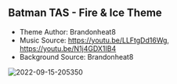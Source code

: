 ## Batman TAS - Fire & Ice Theme ##
- Theme Author: Brandonheat8 
- Music Source: https://youtu.be/LLFtgDd16Wg, https://youtu.be/N1j4GDX1IB4
- Background Source: Brandonheat8

![2022-09-15-205350](https://user-images.githubusercontent.com/82458228/190772185-0d53ea54-c00d-45c6-abd7-25825d16368b.png)
